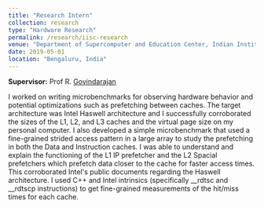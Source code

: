 ```yaml
---
title: "Research Intern"
collection: research
type: "Hardware Research"
permalink: /research/iisc-research
venue: "Department of Supercomputer and Education Center, Indian Institute of Science"
date: 2019-05-01
location: "Bengaluru, India"
---
```


__Supervisor:__ Prof R. [Govindarajan](https://www.csa.iisc.ac.in/~govind/)

I worked on writing microbenchmarks for observing hardware behavior and potential optimizations such as prefetching between caches. The target architecture was Intel Haswell architecture and I successfully corroborated the sizes of the L1, L2, and L3 caches and the virtual page size on my personal computer. I also developed a simple microbenchmark that used a fine-grained strided access pattern in a large array to study the prefetching in both the Data and Instruction caches. I was able to understand and explain the functioning of the L1 IP prefetcher and the L2 Spacial prefetchers which prefetch data closer to the cache for faster access times. This corroborated Intel's public documents regarding the Haswell architecture. I used C++ and Intel intrinsics (specifically \_\_rdtsc and \_\_rdtscp instructions) to get fine-grained measurements of the hit/miss times for each cache. 
